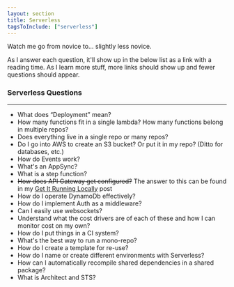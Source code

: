```yaml
---
layout: section
title: Serverless
tagsToInclude: ["serverless"]
---
```


Watch me go from novice to... slightly less novice.

As I answer each question, it'll show up in the below list as a link with a reading time. As I learn more stuff, more links should show up and fewer questions should appear.

### Serverless Questions

---

- What does “Deployment” mean?
- How many functions fit in a single lambda? How many functions belong in multiple repos?
- Does everything live in a single repo or many repos?
- Do I go into AWS to create an S3 bucket? Or put it in my repo? (Ditto for databases, etc.)
- How do Events work?
- What's an AppSync?
- What is a step function?
- ~~How does API Gateway get configured?~~ The answer to this can be found in my [Get It Running Locally](/posts/how-do-i-get-a-serverless-function-running-locally) post
- How do I operate DynamoDb effectively?
- How do I implement Auth as a middleware?
- Can I easily use websockets?
- Understand what the cost drivers are of each of these and how I can monitor cost on my own?
- How do I put things in a CI system?
- What's the best way to run a mono-repo?
- How do I create a template for re-use?
- How do I name or create different environments with Serverless?
- How can I automatically recompile shared dependencies in a shared package?
- What is Architect and STS?
